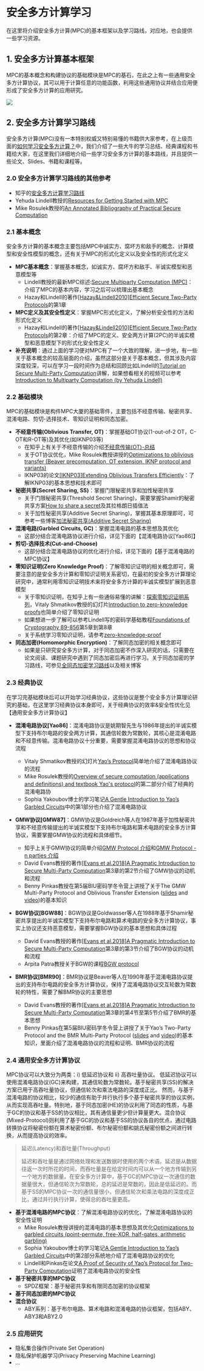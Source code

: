 # 安全多方计算学习
在这里将介绍安全多方计算(MPC)的基本框架以及学习路线，对应地，也会提供一些学习资源。

## 1. 安全多方计算基本框架

MPC的基本概念和构建协议的基础模块是MPC的基石，在此之上有一些通用安全多方计算协议，其可以用于计算任意的功能函数，利用这些通用协议并结合应用便形成了安全多方计算的应用研究。

![](mpc-frame.png)

## 2. 安全多方计算学习路线
安全多方计算(MPC)没有一本特别权威又特别易懂的书籍供大家参考，在上级页面的[如何学习安全多方计算？](https://github.com/Stu-Yang/HITSZ-SecurityGroup-MPC/tree/main/mpc#%E5%A6%82%E4%BD%95%E5%AD%A6%E4%B9%A0%E5%AE%89%E5%85%A8%E5%A4%9A%E6%96%B9%E8%AE%A1%E7%AE%97)中，我们介绍了一些大牛的学习总结、经典课程和书籍给大家，在这里我们详细地介绍一些学习安全多方计算的基本路线，并且提供一些论文、Slides、书籍和课程等。
### **2.0 安全多方计算学习路线的其他参考**
+ 知乎的[安全多方计算学习路线](https://zhuanlan.zhihu.com/p/351492646)
+ Yehuda Lindell教授的[Resources for Getting Started with MPC](https://u.cs.biu.ac.il/~lindell/MPC-resources.html)
+ Mike Rosulek教授的[An Annotated Bibliography of Practical Secure Computation](https://web.engr.oregonstate.edu/~rosulekm/scbib/index.php?n=Main.GettingStarted)
  
### **2.1 基本概念**

安全多方计算的基本概念主要包括MPC中诚实方、腐坏方和敌手的概念、计算模型和安全性模型的概念，还有关于MPC的形式化定义以及安全性的形式化定义

+ **MPC基本概念**：掌握基本概念，如诚实方、腐坏方和敌手、半诚实模型和恶意模型等
  + Lindell教授的最新MPC综述:[Secure Multiparty Computation (MPC)](https://eprint.iacr.org/2020/300.pdf)：介绍了MPC的基本内容，学习之后可以梳理出基本概念
  + Hazay和Lindell的著作[[Hazay&Lindell2010]Efficient Secure Two-Party Protocols](https://u.cs.biu.ac.il/~lindell/efficient-protocols.html)的第1章
+ **MPC定义及其安全性定义**：掌握MPC形式化定义，了解分析安全性的方法和形式化定义
  + Hazay和Lindell的著作[[Hazay&Lindell2010]Efficient Secure Two-Party Protocols](https://u.cs.biu.ac.il/~lindell/efficient-protocols.html)的第2章：介绍了MPC的定义、安全两方计算(2PC)的半诚实模型和恶意模型下的形式化安全性定义
+ **补充说明**：通过上面的学习便对MPC有了一个大致的理解，进一步地，有一些关于基本概念的较高层面的介绍，虽然这部分是关于基本概念，但其涉及内容深度较深，可以在学习一段时间作为总结和回顾比如Lindell的[Tutorial on Secure Multi-Party Computation](https://u.cs.biu.ac.il/~lindell/research-statements/tutorial-secure-computation.ppt)讲解，如果想看相关的视频可以参考[Introduction to Multiparty Computation (by Yehuda Lindell)](https://www.youtube.com/watch?v=aDL_KScy6hA)
### **2.2 基础模块**

MPC的基础模块是构件MPC大厦的基础零件，主要包括不经意传输、秘密共享、混淆电路、剪切-选择技术、零知识证明和同态加密。

+ **不经意传输(Oblivious Transfer, OT)**：掌握基础OT协议(1-out-of-2 OT，C-OT和R-OT等)及其优化(如IKNP03等)
  + 在知乎上有关于不经意传输的介绍[不经意传输(OT)-总结](https://zhuanlan.zhihu.com/p/399361005)
  + 关于OT协议优化，Mike Rosulek教授讲授的[Optimizations to oblivious transfer (Beaver precomputation, OT extension, IKNP protocol and variants)](https://web.engr.oregonstate.edu/~rosulekm/cryptabit/3-ot.pdf)
  + IKNP03的论文[[IKNP03]Extending Oblivious Transfers Efficiently](https://link.springer.com/content/pdf/10.1007%2F978-3-540-45146-4_9.pdf)：了解IKNP03的基本思想和技术即可
+ **秘密共享(Secret Sharing, SS)**：掌握门限秘密共享和加性秘密共享
  + 关于门限秘密共享(Threshold Secret Sharing)，需要掌握Shamir的秘密共享方案[How to share a secret](https://dl.acm.org/doi/pdf/10.1145/359168.359176)及其拉格朗日插值法
  + 关于加性秘密共享(Additive Secret Sharing)，掌握其基本原理即可，可参考一些博客[加法秘密共享(Additive Secret Sharing)](https://blog.csdn.net/qq_33154865/article/details/106271611)
+ **混淆电路(Garbled Circuits, GC)**：掌握混淆电路的基本思想及其优化
  + 这部分结合混淆电路协议进行介绍，详见下面的【混淆电路协议[Yao86]】
+ **剪切-选择技术(Cut-and-Choose)**
  + 这部分结合混淆电路协议的优化进行介绍，详见下面的【基于混淆电路的MPC协议】
+ **零知识证明(Zero Knowledge Proof)**：了解零知识证明的相关概念即可，需要注意的是安全多方计算和零知识证明关系密切，在最初的安全多方计算理论研究中，通常利用零知识证明技术来将安全多方计算的半诚实模型扩展到恶意模型
  + 关于零知识证明，在知乎上有一些通俗易懂的讲解：[探索零知识证明系列](https://www.zhihu.com/people/guo-yu-89-75/posts)，Vitaly Shmatikov教授的幻灯片[Introduction to zero-knowledge proofs](https://www.cs.utexas.edu/~shmat/courses/cs380s_fall09/16zk.ppt)也简单介绍了零知识证明
  + 如果想进一步了解可以参考Lindell写的密码学基础教程[Foundations of Cryptography 89-856](https://u.cs.biu.ac.il/~lindell/89-856/main-89-856.pdf)第5章到第8章
  + 关于系统学习零知识证明，请参考[zero-knowledge-proof](https://github.com/Stu-Yang/HITSZ-SecurityGroup-MPC/tree/main/zero-knowledge-proof)
+ **同态加密(Homomorphic Encryption)**：了解同态加密的相关概念即可
  + 如果是只研究安全多方计算，对于同态加密不作深入研究的话，只需要在论文阅读、课题研究中遇到了同态加密后再进行学习。关于同态加密的学习路线，可参见[全同态加密学习路线](https://zhuanlan.zhihu.com/p/346531595)以及相关博客
  
### **2.3 经典协议**
在学习完基础模块后可以开始学习经典协议，这些协议是整个安全多方计算理论研究的基础，在这里学习经典协议本身即可，关于经典协议的效率&安全性优化见【通用安全多方计算协议】
+ **混淆电路协议[Yao86]**：混淆电路协议是姚期智先生与1986年提出的半诚实模型下支持布尔电路的安全两方计算，其通信轮数为常数轮，其核心是混淆电路和不经意传输。混淆电路协议十分重要，需要掌握混淆电路协议的思想和协议流程
  + Vitaly Shmatikov教授的幻灯片[Yao’s Protocol](https://www.cs.utexas.edu/~shmat/courses/cs380s_fall09/17yao.ppt)简单地介绍了混淆电路协议的流程
  + Mike Rosulek教授的[Overview of secure computation (applications and definitions) and textbook Yao's protocol](https://web.engr.oregonstate.edu/~rosulekm/cryptabit/1-overview.pdf)的第二部分介绍了经典的混淆电路协
  + Sophia Yakoubov博士的学习笔记[A Gentle Introduction to Yao’s Garbled Circuits](https://web.mit.edu/sonka89/www/papers/2017ygc.pdf)中的第1部分也介绍了混淆电路协议
+ **GMW协议[GMW87]**：GMW协议是Goldreich等人在1987年基于加性秘密共享和不经意传输提出的半诚实模型下支持布尔电路和算术电路的安全多方计算协议，需要掌握GMW协议的流程和具体细节。
  + 知乎上关于GMW协议的简单介绍[GMW Protocol 介绍](https://zhuanlan.zhihu.com/p/237061306)和[GMW Protocol - n parties 介绍](https://zhuanlan.zhihu.com/p/303837388)
  + David Evans教授的著作[[Evans et al.2018]A Pragmatic Introduction to Secure Multi-Party Computation](https://securecomputation.org/)第3章的第2节介绍了GMW协议的动机和流程
  + Benny Pinkas教授在第5届BIU密码学冬令营上讲授了关于The GMW Multi-Party Protocol and Oblivious Transfer Extension ([slides](http://cyber.biu.ac.il/wp-content/uploads/2017/01/3-1.pdf) and [video](https://www.youtube.com/watch?v=4YwvZaA9IEg&index=3&list=PLXF_IJaFk-9BFn8M-dsEm5x3-5Cvji3V9))的基本知识

+ **BGW协议[BGW88]**：BGW协议是Goldwasser等人在1988年基于Shamir秘密共享提出的半诚实模型下支持布尔电路和算术电路的安全多方计算协议，事实上协议还支持恶意模型，需要掌握BGW协议的基本思想和具体过程
  + David Evans教授的著作[[Evans et al.2018]A Pragmatic Introduction to Secure Multi-Party Computation](https://securecomputation.org/)第3章的第3节介绍了BGW协议的动机和流程
  + Arpita Patra教授关于BGW的课程[BGW protocol](https://www.csa.iisc.ac.in/~arpita/FoSC17/Lecture7.pptx)
+ **BMR协议[BMR90]**：BMR协议是Beaver等人在1990年基于混淆电路协议提出的支持布尔电路的安全多方计算协议，保持了混淆电路协议交互轮数为常数轮的特性，需要了解BMR协议的主要思想
  + David Evans教授的著作[[Evans et al.2018]A Pragmatic Introduction to Secure Multi-Party Computation](https://securecomputation.org/)第3章的第4节至第5节介绍了BMR的基本思想
  + Benny Pinkas在第5届BIU密码学冬令营上讲授了关于Yao’s Two-Party Protocol and the BMR Multi-Party Protocol ([slides](http://cyber.biu.ac.il/wp-content/uploads/2017/01/2-1.pdf) and [video](https://www.youtube.com/watch?v=GjhvJxelIVQ&index=2&list=PLXF_IJaFk-9BFn8M-dsEm5x3-5Cvji3V9))的基本知识，里面介绍了混淆电路协议的流程和证明、BMR协议的流程

### **2.4 通用安全多方计算协议**
MPC协议可以大致分为两类：i) 低延迟协议和 ii) 高吞吐量协议。 低延迟协议可以使用混淆电路协议(GC)来构建，其通信轮数为常数轮。基于秘密共享(SS)的解决方案已用于高吞吐量协议，但通信轮次和乘法电路的深度成正比。 然而，与基于混淆电路的协议相比，较少的通信有助于并行执行多个基于秘密共享的协议实例，从而实现高吞吐量。特别地，基于同态加密(HE)的协议利用了同态的性质，与基于GC的协议和基于SS的协议相比，其有通信量更少但计算量更大。混合协议(Mixed-Protocol)则利用了基于GC的协议和基于SS的协议各自的优点，通过电路转换协议将秘密份额在算术秘密份额、布尔秘密份额和姚氏秘密份额之间进行转换，从而提高协议的效率。

> 延迟(Latency)和吞吐量(Throughput)
> 
> 延迟和吞吐量是通过网络处理和发送数据时使用的两个术语。延迟是从数据往返一次时所花的时间，而吞吐量是在给定时间内可以从一个地方传输到另一个地方的数据量。在安全多方计算中，基于GC的MPC协议一次通信的数据量很大，但通信轮次为常数轮，总的延迟是常数的，因此是低延迟的。而基于SS的MPC协议一次的通信量很小，但通信轮次和乘法电路的深度成正比，通过并行执行计算，使得总的吞吐量更高。

+ **基于混淆电路的MPC协议**：了解混淆电路协议的优化，了解混淆电路协议的安全性证明
  + Mike Rosulek教授讲授的混淆电路的基本思想及其优化[Optimizations to garbled circuits (point-permute, free-XOR, half-gates, arithmetic garbling)](https://web.engr.oregonstate.edu/~rosulekm/cryptabit/2-gc.pdf)
  + Sophia Yakoubov博士的学习笔记[A Gentle Introduction to Yao’s Garbled Circuits](https://web.mit.edu/sonka89/www/papers/2017ygc.pdf)中的第2部分系统地介绍了混淆电路协议的优化
  + Lindell和Pinkas在论文[A Proof of Security of Yao’s Protocol for Two-Party Computation](https://eprint.iacr.org/2004/175.pdf)证明了混淆电路协议的安全性
+ **基于秘密共享的MPC协议**
  + SPDZ框架：基于秘密共享和有限同态加密的协议框架
+ **基于同态加密的MPC协议**
+ **混合协议**
  + ABY系列：基于布尔电路、算术电路和混淆电路的协议框架，包括ABY、ABY3和ABY2.0
### **2.5 应用研究**
+ 隐私集合操作(Private Set Operation)
+ 隐私保护机器学习(Privacy Preserving Machine Learning)
+ ...
